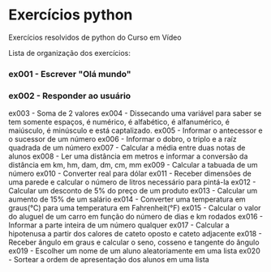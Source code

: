 # Exercícios python
 Exercícios resolvidos de python do Curso em Vídeo

Lista de organização dos exercícios:

### ex001 - Escrever "Olá mundo"
### ex002 - Responder ao usuário
ex003 - Soma de 2 valores
ex004 - Dissecando uma variável para saber se tem somente espaços, é numérico, é alfabético, é alfanumérico, é
        maiúsculo, é minúsculo e está captalizado.
ex005 - Informar o antecessor e o sucessor de um número
ex006 - Informar o dobro, o triplo e a raíz quadrada de um número
ex007 - Calcular a média entre duas notas de alunos
ex008 - Ler uma distância em metros e informar a conversão da distância em km, hm, dam, dm, cm, mm
ex009 - Calcular a tabuada de um número
ex010 - Converter real para dólar
ex011 - Receber dimensões de uma parede e calcular o número de litros necessário para pintá-la
ex012 - Calcular um desconto de 5% do preço de um produto
ex013 - Calcular um aumento de 15% de um salário
ex014 - Converter uma temperatura em graus(°C) para uma temperatura em Fahrenheit(°F)
ex015 - Calcular o valor do aluguel de um carro em função do número de dias e km rodados
ex016 - Informar a parte inteira de um número qualquer
ex017 - Calcular a hipotenusa a partir dos calores de cateto oposto e cateto adjacente
ex018 - Receber ângulo em graus e calcular o seno, cosseno e tangente do ângulo
ex019 - Escolher um nome de um aluno aleatoriamente em uma lista
ex020 - Sortear a ordem de apresentação dos alunos em uma lista
